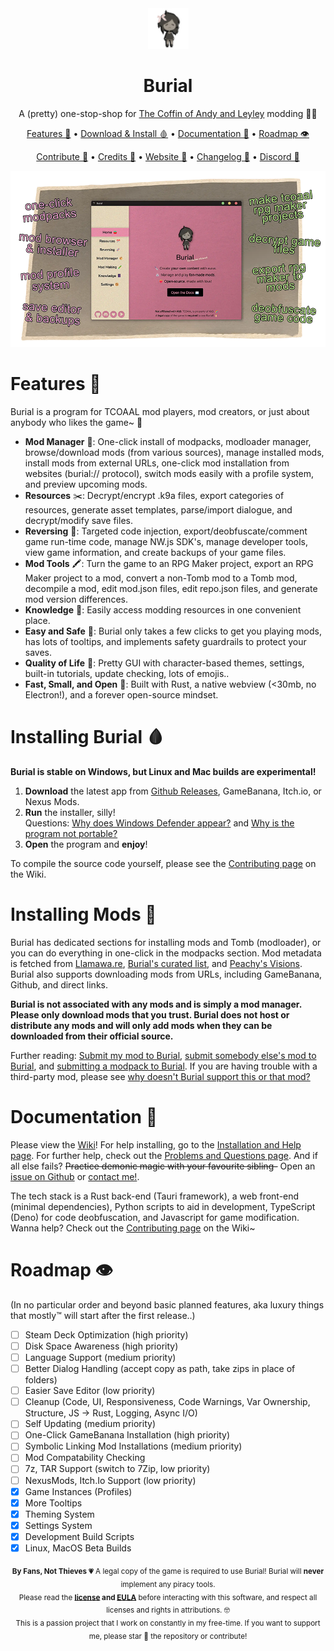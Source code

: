 <!-- Header + Navigation -->
<div align="center">
    
<img src="https://github.com/kleineluka/burial/blob/main/preview/leyley.png" width="65" height="65">

# Burial 
A (pretty) one-stop-shop for [The Coffin of Andy and Leyley](https://store.steampowered.com/app/2378900/The_Coffin_of_Andy_and_Leyley/) modding 💚🩷
<br>

[Features 🐰](#features-) • [Download & Install 🩸](#installing-burial-) • [Documentation 🥩](#documentation-) • [Roadmap 👁️](#roadmap-%EF%B8%8F)

[Contribute 🥰](https://github.com/kleineluka/burial/wiki/Contributing) • [Credits 🎉](https://github.com/kleineluka/burial/blob/main/ATTRIBUTIONS.md) • [Website 🔪](https://www.luka.moe/burial) • [Changelog 🍅](https://github.com/kleineluka/burial/wiki/Changelog) • [Discord 🥰](https://www.discord.gg/WWxAjJMspk)

</div>

<!-- Preview -->

![](preview/banner.webp)


<!-- Features -->
# Features 🐰
Burial is a program for TCOAAL mod players, mod creators, or just about anybody who likes the game~ 🍅

- **Mod Manager** 🍱: One-click install of modpacks, modloader manager, browse/download mods (from various sources), manage installed mods, install mods from external URLs, one-click mod installation from websites (burial:// protocol), switch mods easily with a profile system, and preview upcoming mods.
- **Resources** ✂️: Decrypt/encrypt .k9a files, export categories of resources, generate asset templates, parse/import dialogue, and decrypt/modify save files.
- **Reversing** 🧬: Targeted code injection, export/deobfuscate/comment game run-time code, manage NW.js SDK's, manage developer tools, view game information, and create backups of your game files.
- **Mod Tools** 🖍️:  Turn the game to an RPG Maker project, export an RPG Maker project to a mod, convert a non-Tomb mod to a Tomb mod, decompile a mod, edit mod.json files, edit repo.json files, and generate mod version differences.
- **Knowledge** 📔: Easily access modding resources in one convenient place.
- **Easy and Safe** 🍵: Burial only takes a few clicks to get you playing mods, has lots of tooltips, and implements safety guardrails to protect your saves.
- **Quality of Life** 🌸: Pretty GUI with character-based themes, settings, built-in tutorials, update checking, lots of emojis..
- **Fast, Small, and Open** 🦄: Built with Rust, a native webview (<30mb, no Electron!), and a forever open-source mindset.

<!-- Install (Burial) -->
# Installing Burial 🩸
**Burial is stable on Windows, but Linux and Mac builds are experimental!**
1. **Download** the latest app from [Github Releases](https://github.com/kleineluka/burial/releases), GameBanana, Itch.io, or Nexus Mods.
2. **Run** the installer, silly!
    <br>
    Questions: [Why does Windows Defender appear?](https://github.com/kleineluka/burial/wiki/Problems-and-Questions#question-why-does-windows-defender-or-whatever-antivirus-im-using-flag-burial) and [Why is the program not portable?](https://github.com/kleineluka/burial/wiki/Problems-and-Questions#question-why-isnt-burial-portable-ex-an-exe-w-no-installer)
3. **Open** the program and **enjoy**!

To compile the source code yourself, please see the [Contributing page](https://github.com/kleineluka/burial/wiki/Contributing) on the Wiki.

<!-- Install (Mods) -->
# Installing Mods 🔪

Burial has dedicated sections for installing mods and Tomb (modloader), or you can do everything in one-click in the modpacks section. Mod metadata is fetched from [Llamawa.re](https://llamawa.re/mods/), [Burial's curated list](https://github.com/kleineluka/burial/blob/main/api/foreign.json), and [Peachy's Visions](https://peachy.codeberg.page/visions). Burial also supports downloading mods from URLs, including GameBanana, Github, and direct links. 

**Burial is not associated with any mods and is simply a mod manager. Please only download mods that you trust. Burial does not host or distribute any mods and will only add mods when they can be downloaded from their official source.**

Further reading: [Submit my mod to Burial](https://github.com/kleineluka/burial/wiki/Adding-Mods-&-Packs#i-want-to-submit-a-mod-i-made), [submit somebody else's mod to Burial](https://github.com/kleineluka/burial/wiki/Adding-Mods-&-Packs#i-want-to-submit-somebody-elses-mod), and [submitting a modpack to Burial](https://github.com/kleineluka/burial/wiki/Adding-Mods-&-Packs#i-want-to-submit-a-modpack). If you are having trouble with a third-party mod, please see [why doesn't Burial support this or that mod?](https://github.com/kleineluka/burial/wiki/Problems-and-Questions#question-why-does-burial-not-support-this-or-that-mod)

<!-- Documentation -->
# Documentation 🥩
Please view the [Wiki](https://github.com/kleineluka/burial/wiki)! For help installing, go to the [Installation and Help page](https://github.com/kleineluka/burial/wiki/Installation-and-Help). For further help, check out the [Problems and Questions page](https://github.com/kleineluka/burial/wiki/Problems-and-Questions). And if all else fails? ~~Practice demonic magic with your favourite sibling-~~ Open an [issue on Github](https://github.com/kleineluka/burial/issues) or [contact me!](https://github.com/kleineluka).

The tech stack is a Rust back-end (Tauri framework), a web front-end (minimal dependencies), Python scripts to aid in development, TypeScript (Deno) for code deobfuscation, and Javascript for game modification. Wanna help? Check out the [Contributing page](https://github.com/kleineluka/burial/wiki/Contributing) on the Wiki~

<!-- Roadmap -->
# Roadmap 👁️
(In no particular order and beyond basic planned features, aka luxury things that mostly™ will start after the first release..)
- [ ] Steam Deck Optimization (high priority)
- [ ] Disk Space Awareness (high priority)
- [ ] Language Support (medium priority)
- [ ] Better Dialog Handling (accept copy as path, take zips in place of folders)
- [ ] Easier Save Editor (low priority)
- [ ] Cleanup (Code, UI, Responsiveness, Code Warnings, Var Ownership, Structure, JS -> Rust, Logging, Async I/O)
- [ ] Self Updating (medium priority)
- [ ] One-Click GameBanana Installation (high priority)
- [ ] Symbolic Linking Mod Installations (medium priority)
- [ ] Mod Compatability Checking
- [ ] 7z, TAR Support (switch to 7Zip, low priority)
- [ ] NexusMods, Itch.Io Support (low priority)
- [x] Game Instances (Profiles)
- [x] More Tooltips
- [x] Theming System
- [x] Settings System
- [x] Development Build Scripts
- [x] Linux, MacOS Beta Builds

<!-- Footer -->
<div align="center">

<sub>**By Fans, Not Thieves 💗** A legal copy of the game is required to use Burial! Burial will **never** implement any piracy tools. </sub>
<br>
<sub>Please read the **[license](https://github.com/kleineluka/burial/blob/main/LICENSE) and [EULA](https://github.com/kleineluka/burial/blob/main/EULA.md)** before interacting with this software, and respect all licenses and rights in attributions. 🤓</sub>
<br>
<sub>This is a passion project that I work on constantly in my free-time. If you want to support me, please star 🌠 the repository or contribute!</sub>

</div>